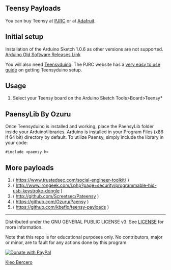 ## Teensy Payloads

You can buy Teensy at [PJRC](https://pjrc.com) or at [Adafruit](https://www.adafruit.com/).

## Initial setup

Installation of the Arduino Sketch 1.0.6 as other versions are not supported. [Arduino Old Software Releases Link](https://www.arduino.cc/en/main/OldSoftwareReleases)

You will also need [Teensyduino](https://www.pjrc.com/teensy/teensyduino.html). The PJRC website has a [very easy to use guide](https://www.pjrc.com/teensy/first_use.html) on getting Teensyduino setup.

## Usage

1. Select your Teensy board on the Arduino Sketch Tools>Board>Teensy*

## PaensyLib By Ozuru

Once Teensyduino is installed and working, place the PaensyLib folder inside your Arduino\libraries. Arduino is installed in your Program Files (x86 if 64 bit) directory by default. To utilize Paensy, simply include the library in your code:

    #include <paensy.h>

## More payloads

1. ( https://www.trustedsec.com/social-engineer-toolkit/ )
2. ( http://www.irongeek.com/i.php?page=security/programmable-hid-usb-keystroke-dongle )
3. ( http://github.com/Screetsec/Pateensy )
4. ( https://github.com/Ozuru/Paensy )
5. ( https://github.com/kbeflo/teensy-payloads )

---

Distributed under the GNU GENERAL PUBLIC LICENSE v3. See [LICENSE](https://github.com/kbeflo/teensy-payloads/blob/master/LICENSE) for more information.

Note that this repo is for educational purposes only. No contributors, major or minor, are to fault for any actions done by this program.

[![Donate with PayPal](https://raw.githubusercontent.com/stefan-niedermann/paypal-donate-button/master/paypal-donate-button.png)](https://paypal.me/kbeflo)

[Kleo Bercero](https://kbeflo.github.io/)

